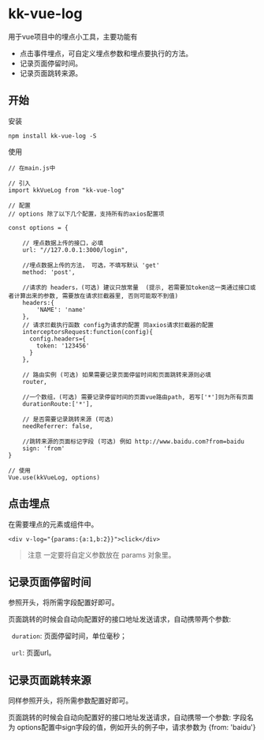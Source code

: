 # kk-vue-log
用于vue项目中的埋点小工具，主要功能有

* 点击事件埋点，可自定义埋点参数和埋点要执行的方法。
* 记录页面停留时间。
* 记录页面跳转来源。

## 开始

安装

``` 
npm install kk-vue-log -S
```

使用

``` 
// 在main.js中

// 引入
import kkVueLog from "kk-vue-log"

// 配置
// options 除了以下几个配置，支持所有的axios配置项

const options = {

    // 埋点数据上传的接口，必填
    url: "//127.0.0.1:3000/login", 

    //埋点数据上传的方法， 可选，不填写默认 'get'
    method: 'post', 

    //请求的 headers，(可选) 建议只放常量  (提示, 若需要加token这一类通过接口或者计算出来的参数, 需要放在请求拦截器里, 否则可能取不到值)
    headers:{ 
        'NAME': 'name'
    },
    // 请求拦截执行函数 config为请求的配置 同axios请求拦截器的配置
    interceptorsRequest:function(config){
      config.headers={
        token: '123456'
      }
    },

    // 路由实例 (可选) 如果需要记录页面停留时间和页面跳转来源则必填
    router, 

    //一个数组，(可选) 需要记录停留时间的页面vue路由path, 若写['*']则为所有页面
    durationRoute:['*'], 

    // 是否需要记录跳转来源 (可选)
    needReferrer: false,

    //跳转来源的页面标记字段 (可选) 例如 http://www.baidu.com?from=baidu
    sign: 'from' 
}

// 使用 
Vue.use(kkVueLog, options)

```

## 点击埋点
在需要埋点的元素或组件中。
```
<div v-log="{params:{a:1,b:2}}">click</div>

```
> 注意 一定要将自定义参数放在 params 对象里。

## 记录页面停留时间
参照开头，将所需字段配置好即可。

页面跳转的时候会自动向配置好的接口地址发送请求，自动携带两个参数: 

``` duration```: 页面停留时间，单位毫秒；

``` url```: 页面url。

## 记录页面跳转来源
同样参照开头，将所需参数配置好即可。

页面跳转的时候会自动向配置好的接口地址发送请求，自动携带一个参数: 字段名为 options配置中sign字段的值，例如开头的例子中，请求参数为 {from: 'baidu'}



